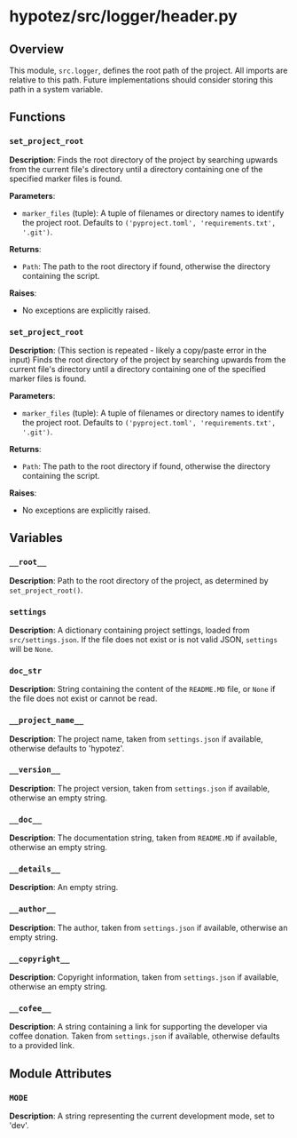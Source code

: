 # hypotez/src/logger/header.py

## Overview

This module, `src.logger`, defines the root path of the project.  All imports are relative to this path.  Future implementations should consider storing this path in a system variable.


## Functions

### `set_project_root`

**Description**: Finds the root directory of the project by searching upwards from the current file's directory until a directory containing one of the specified marker files is found.

**Parameters**:

- `marker_files` (tuple): A tuple of filenames or directory names to identify the project root.  Defaults to `('pyproject.toml', 'requirements.txt', '.git')`.

**Returns**:

- `Path`: The path to the root directory if found, otherwise the directory containing the script.

**Raises**:

- No exceptions are explicitly raised.


### `set_project_root`

**Description**: (This section is repeated - likely a copy/paste error in the input) Finds the root directory of the project by searching upwards from the current file's directory until a directory containing one of the specified marker files is found.

**Parameters**:

- `marker_files` (tuple): A tuple of filenames or directory names to identify the project root.  Defaults to `('pyproject.toml', 'requirements.txt', '.git')`.

**Returns**:

- `Path`: The path to the root directory if found, otherwise the directory containing the script.

**Raises**:

- No exceptions are explicitly raised.

## Variables

### `__root__`

**Description**:  Path to the root directory of the project, as determined by `set_project_root()`.


### `settings`

**Description**:  A dictionary containing project settings, loaded from `src/settings.json`. If the file does not exist or is not valid JSON, `settings` will be `None`.


### `doc_str`

**Description**: String containing the content of the `README.MD` file, or `None` if the file does not exist or cannot be read.



### `__project_name__`

**Description**:  The project name, taken from `settings.json` if available, otherwise defaults to 'hypotez'.


### `__version__`

**Description**:  The project version, taken from `settings.json` if available, otherwise an empty string.


### `__doc__`

**Description**:  The documentation string, taken from `README.MD` if available, otherwise an empty string.


### `__details__`

**Description**:  An empty string.


### `__author__`

**Description**:  The author, taken from `settings.json` if available, otherwise an empty string.


### `__copyright__`

**Description**:  Copyright information, taken from `settings.json` if available, otherwise an empty string.


### `__cofee__`

**Description**: A string containing a link for supporting the developer via coffee donation. Taken from `settings.json` if available, otherwise defaults to a provided link.


## Module Attributes

### `MODE`

**Description**: A string representing the current development mode, set to 'dev'.